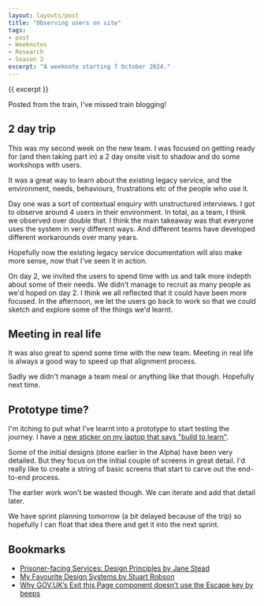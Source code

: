 ```yaml
---
layout: layouts/post
title: "Observing users on site"
tags:
- post
- Weeknotes
- Research
- Season 2
excerpt: "A weeknote starting 7 October 2024."
--- 
```


{{ excerpt }}

Posted from the train, I've missed train blogging!

## 2 day trip

This was my second week on the new team. I was focused on getting ready for (and then taking part in) a 2 day onsite visit to shadow and do some workshops with users.

It was a great way to learn about the existing legacy service, and the environment, needs, behaviours, frustrations etc of the people who use it.

Day one was a sort of contextual enquiry with unstructured interviews. I got to observe around 4 users in their environment. In total, as a team, I think we observed over double that. I think the main takeaway was that everyone uses the system in very different ways. And different teams have developed different workarounds over many years.

Hopefully now the existing legacy service documentation will also make more sense, now that I've seen it in action.

On day 2, we invited the users to spend time with us and talk more indepth about some of their needs. We didn't manage to recruit as many people as we'd hoped on day 2. I think we all reflected that it could have been more focused. In the afternoon, we let the users go back to work so that we could sketch and explore some of the things we'd learnt.

## Meeting in real life

It was also great to spend some time with the new team. Meeting in real life is always a good way to speed up that alignment process.

Sadly we didn't manage a team meal or anything like that though. Hopefully next time.

## Prototype time?

I'm itching to put what I’ve learnt into a prototype to start testing the journey. I have a [new sticker on my laptop that says "build to learn"](https://www.etsy.com/uk/listing/1761874357/a6-service-design-sticker-sheet).

Some of the initial designs (done earlier in the Alpha) have been very detailed. But they focus on the initial couple of screens in great detail. I'd really like to create a string of basic screens that start to carve out the end-to-end process.

The earlier work won't be wasted though. We can iterate and add that detail later.

We have sprint planning tomorrow (a bit delayed because of the trip) so hopefully I can float that idea there and get it into the next sprint.

## Bookmarks

- [Prisoner-facing Services: Design Principles by Jane Stead](https://mojdigital.blog.gov.uk/2024/10/04/prisoner-facing-services-design-principles/)
- [My Favourite Design Systems by Stuart Robson](https://alwaystwisted.com/articles/my-favourite-design-systems.html)
- [Why GOV.UK’s Exit this Page component doesn’t use the Escape key by beeps](https://beeps.website/blog/2024-10-09-why-govuk-exit-this-page-doesnt-use-escape/)